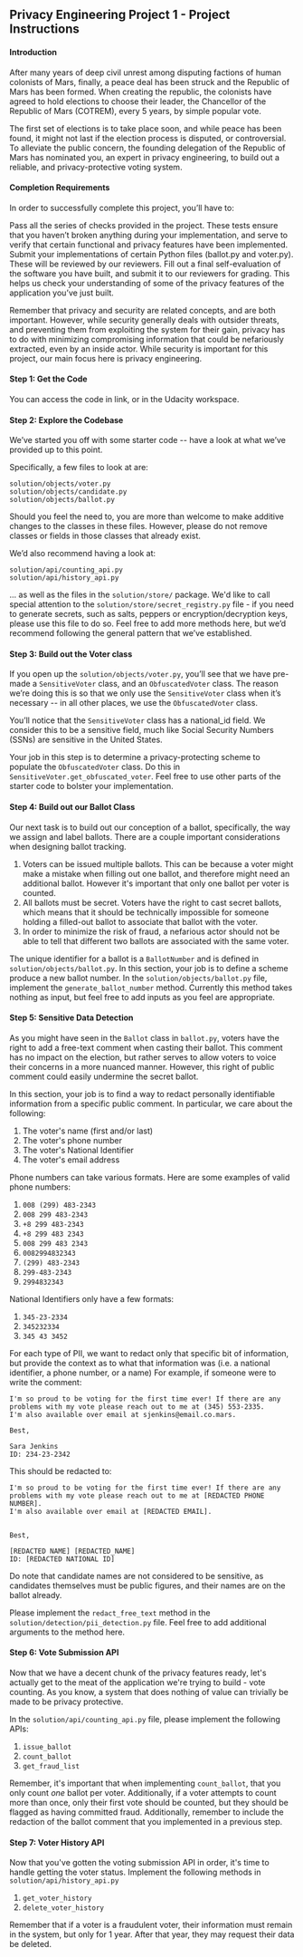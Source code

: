 ## Privacy Engineering Project 1 - Project Instructions


#### Introduction

After many years of deep civil unrest among disputing factions of human colonists of Mars, finally, a peace deal has been struck and the Republic of Mars has been formed. When creating the republic, the colonists have agreed to hold elections to choose their leader, the Chancellor of the Republic of Mars (COTREM), every 5 years, by simple popular vote.

The first set of elections is to take place soon, and while peace has been found, it might not last if the election process is disputed, or controversial. To alleviate the public concern, the founding delegation of the Republic of Mars has nominated you, an expert in privacy engineering, to build out a reliable, and privacy-protective voting system.


#### Completion Requirements

In order to successfully complete this project, you’ll have to:

Pass all the series of checks provided in the project. These tests ensure that you haven’t broken anything during your implementation, and serve to verify that certain functional and privacy features have been implemented.
Submit your implementations of certain Python files (ballot.py and voter.py). These will be reviewed by our reviewers.
Fill out a final self-evaluation of the software you have built, and submit it to our reviewers for grading. This helps us check your understanding of some of the privacy features of the application you’ve just built.

Remember that privacy and security are related concepts, and are both important. However, while security generally deals with outsider threats, and preventing them from exploiting the system for their gain, privacy has to do with minimizing compromising information that could be nefariously extracted, even by an inside actor. While security is important for this project, our main focus here is privacy engineering.


#### Step 1: Get the Code

You can access the code in <THIS GITHUB> link, or in the Udacity workspace.



#### Step 2: Explore the Codebase

We’ve started you off with some starter code -- have a look at what we’ve provided up to this point.

Specifically, a few files to look at are:

```
solution/objects/voter.py
solution/objects/candidate.py
solution/objects/ballot.py
```

Should you feel the need to, you are more than welcome to make additive changes to the classes in these files. However, please do not remove classes or fields in those classes that already exist.

We’d also recommend having a look at:

```
solution/api/counting_api.py
solution/api/history_api.py
```

... as well as the files in the `solution/store/` package. We'd like to call special attention to the `solution/store/secret_registry.py` file - if you need to generate secrets, such as salts, peppers or encryption/decryption keys, please use this file to do so. Feel free to add more methods here, but we’d recommend following the general pattern that we’ve established.

#### Step 3: Build out the Voter class

If you open up the `solution/objects/voter.py`, you’ll see that we have pre-made a `SensitiveVoter` class, and an `ObfuscatedVoter` class. The reason we’re doing this is so that we only use the `SensitiveVoter` class when it’s necessary -- in all other places, we use the `ObfuscatedVoter` class.

You’ll notice that the `SensitiveVoter` class has a national_id field. We consider this to be a sensitive field, much like Social Security Numbers (SSNs) are sensitive in the United States.

Your job in this step is to determine a privacy-protecting scheme to populate the `ObfuscatedVoter` class. Do this in `SensitiveVoter.get_obfuscated_voter`. Feel free to use other parts of the starter code to bolster your implementation.


#### Step 4: Build out our Ballot Class

Our next task is to build out our conception of a ballot, specifically, the way we assign and label ballots. There are a couple important considerations when designing ballot tracking.

1. Voters can be issued multiple ballots. This can be because a voter might make a mistake when filling out one ballot, and therefore might need an additional ballot. However it's important that only one ballot per voter is counted.
2. All ballots must be secret. Voters have the right to cast secret ballots, which means that it should be technically impossible for someone holding a filled-out ballot to associate that ballot with the voter. 
3. In order to minimize the risk of fraud, a nefarious actor should not be able to tell that different two ballots are associated with the same voter.

The unique identifier for a ballot is a `BallotNumber` and is defined in `solution/objects/ballot.py`. In this section, your job is to define a scheme produce a new ballot number. In the `solution/objects/ballot.py` file, implement the `generate_ballot_number` method. Currently this method takes nothing as input, but feel free to add inputs as you feel are appropriate.

#### Step 5: Sensitive Data Detection

As you might have seen in the `Ballot` class in `ballot.py`, voters have the right to add a free-text comment when casting their ballot. This comment has no impact on the election, but rather serves to allow voters to voice their concerns in a more nuanced manner. However, this right of public comment could easily undermine the secret ballot.

In this section, your job is to find a way to redact personally identifiable information from a specific public comment. In particular, we care about the following:

1. The voter's name (first and/or last)
2. The voter's phone number
3. The voter's National Identifier
4. The voter's email address

Phone numbers can take various formats. Here are some examples of valid phone numbers:

1. `008 (299) 483-2343`
2. `008 299 483-2343`
3. `+8 299 483-2343`
3. `+8 299 483 2343`
4. `008 299 483 2343`
5. `0082994832343`
6. `(299) 483-2343`
7. `299-483-2343`
8. `2994832343`

National Identifiers only have a few formats:

1. `345-23-2334`
2. `345232334`
3. `345 43 3452`

For each type of PII, we want to redact only that specific bit of information, but provide the context as to what that information was (i.e. a national identifier, a phone number, or a name) For example, if someone were to write the comment:

```
I'm so proud to be voting for the first time ever! If there are any problems with my vote please reach out to me at (345) 553-2335.
I'm also available over email at sjenkins@email.co.mars.

Best,

Sara Jenkins
ID: 234-23-2342
```

This should be redacted to:

```
I'm so proud to be voting for the first time ever! If there are any problems with my vote please reach out to me at [REDACTED PHONE NUMBER].
I'm also available over email at [REDACTED EMAIL].


Best,

[REDACTED NAME] [REDACTED_NAME]
ID: [REDACTED NATIONAL ID]
```


Do note that candidate names are not considered to be sensitive, as candidates themselves must be public figures, and their names are on the ballot already.

Please implement the `redact_free_text` method in the `solution/detection/pii_detection.py` file. Feel free to add additional arguments to the method here.

#### Step 6: Vote Submission API

Now that we have a decent chunk of the privacy features ready, let's actually get to the meat of the application we're trying to build - vote counting. As you know, a system that does nothing of value can trivially be made to be privacy protective.

In the `solution/api/counting_api.py` file, please implement the following APIs:

1. `issue_ballot`
2. `count_ballot`
3. `get_fraud_list`

Remember, it's important that when implementing `count_ballot`, that you only count _one_ ballot per voter. Additionally, if a voter attempts to count more than once, only their first vote should be counted, but they should be flagged as having committed fraud. Additionally, remember to include the redaction of the ballot comment that you implemented in a previous step. 


#### Step 7: Voter History API

Now that you've gotten the voting submission API in order, it's time to handle getting the voter status. Implement the following methods in `solution/api/history_api.py`

1. `get_voter_history`
2. `delete_voter_history`

Remember that if a voter is a fraudulent voter, their information must remain in the system, but only for 1 year. After that year, they may request their data be deleted.





